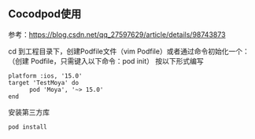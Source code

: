 ## Cocodpod使用
参考：https://blog.csdn.net/qq_27597629/article/details/98743873

cd 到工程目录下，创建Podfile文件（vim Podfile）或者通过命令初始化一个：（创建 Podfile，只需键入以下命令：pod init）
按以下形式编写

    platform :ios, '15.0'
    target 'TestMoya' do
	      pod 'Moya', '~> 15.0'
    end
    
 安装第三方库
 
    pod install
